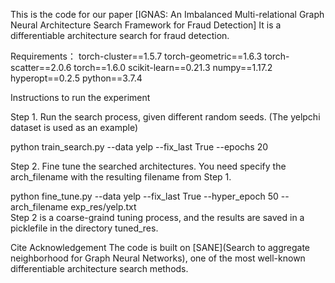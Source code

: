 This is the code for our paper [IGNAS: An Imbalanced Multi-relational Graph Neural Architecture Search Framework for Fraud Detection] It is a differentiable architecture search for fraud detection.

Requirements：
torch-cluster==1.5.7
torch-geometric==1.6.3
torch-scatter==2.0.6
torch==1.6.0
scikit-learn==0.21.3
numpy==1.17.2
hyperopt==0.2.5
python==3.7.4

Instructions to run the experiment


Step 1. Run the search process, given different random seeds. (The yelpchi dataset is used as an example)

python train_search.py  --data yelp --fix_last True  --epochs 20


Step 2. Fine tune the searched architectures. You need specify the arch_filename with the resulting filename from Step 1.

python fine_tune.py --data yelp  --fix_last True   --hyper_epoch 50  --arch_filename exp_res/yelp.txt   
Step 2 is a coarse-graind tuning process, and the results are saved in a picklefile in the directory tuned_res.

Cite
Acknowledgement
The code is built on [SANE](Search to aggregate neighborhood for Graph Neural Networks), one of the most well-known differentiable architecture search methods.
